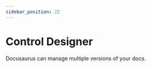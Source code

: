 ```yaml
---
sidebar_position: 22
---
```


# Control Designer

Docusaurus can manage multiple versions of your docs.